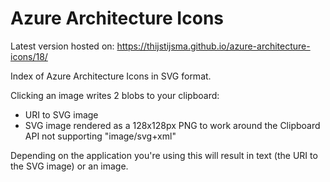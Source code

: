 # Azure Architecture Icons

Latest version hosted on: https://thijstijsma.github.io/azure-architecture-icons/18/

Index of Azure Architecture Icons in SVG format.

Clicking an image writes 2 blobs to your clipboard:
- URI to SVG image
- SVG image rendered as a 128x128px PNG to work around the Clipboard API not supporting "image/svg+xml"

Depending on the application you're using this will result in text (the URI to the SVG image) or an image.